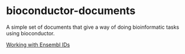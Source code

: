# bioconductor-documents
A simple set of documents that give a way of doing bioinformatic tasks using bioconductor.

[Working with Ensembl IDs](ensemblID.html)
